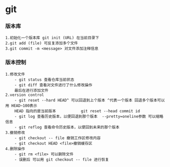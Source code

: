 # git
### 版本库
	1.初始化一个版本库 git init (URL) 在当前目录下
	2.git add (file) 可反复添加多个文件
	3.git commit -m <message> 对文件添加注释信息
### 版本控制
	1.修改文件
		- git status 查看仓库当前状态
		- git diff 查看对文件进行了什么修改操作
		最后在进行添加文件
	2.version control
		- git reset --hard HEAD^ 可以回退到上个版本 ^代表一个版本 回退多个版本可以用 HEAD~100表示  
		HEAD 指向的是当前版本 			git reset --head commit id
		- git log 查看历史版本，以便回退到那个版本  --pretty=oneline参数 可以缩略信息
		- git reflog 查看命令历史版本，以便回到未来的那个版本
	3.撤销修改
		- git checkout -- file 撤销工作区修改内容
		- git checkout HEAD <file>撤销缓存区
	4.删除操作
		- git rm <file> 可以删除文件
		- 误删后 可以用 git checkout -- file 进行恢复

